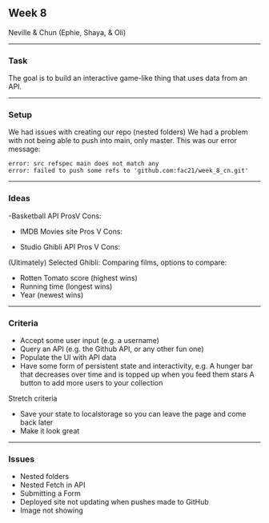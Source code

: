 ## Week 8 

Neville & Chun (Ephie, Shaya, & Oli)

---

### Task

The goal is to build an interactive game-like thing that uses data from an API.

---

### Setup

We had issues with creating our repo (nested folders)
We had a problem with not being able to push into main, only master. This was our error message:

```
error: src refspec main does not match any
error: failed to push some refs to 'github.com:fac21/week_8_cn.git'
```

---

### Ideas

-Basketball API
ProsV Cons:

- IMDB Movies site
Pros V Cons:

- Studio Ghibli API
Pros V Cons:


(Ultimately) Selected Ghibli:
Comparing films, options to compare:
- Rotten Tomato score (highest wins)
- Running time (longest wins)
- Year (newest wins)


---

### Criteria

- Accept some user input (e.g. a username)
- Query an API (e.g. the Github API, or any other fun one)
- Populate the UI with API data
- Have some form of persistent state and interactivity, e.g.
  A hunger bar that decreases over time and is topped up when you feed them stars
  A button to add more users to your collection

Stretch criteria
- Save your state to localstorage so you can leave the page and come back later
- Make it look great

---

### Issues

- Nested folders
- Nested Fetch in API
- Submitting a Form
- Deployed site not updating when pushes made to GitHub
- Image not showing
